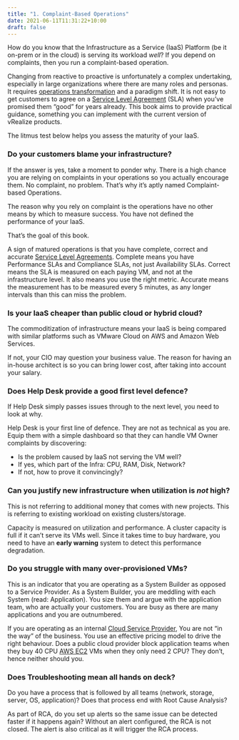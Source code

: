 ```yaml
---
title: "1. Complaint-Based Operations"
date: 2021-06-11T11:31:22+10:00
draft: false
---
```


How do you know that the Infrastructure as a Service (IaaS) Platform (be it on-prem or in the cloud) is serving its workload *well*? If you depend on complaints, then you run a complaint-based operation.

Changing from reactive to proactive is unfortunately a complex undertaking, especially in large organizations where there are many roles and personas. It requires [operations transformation](https://www.vmware.com/content/dam/digitalmarketing/vmware/en/pdf/files/pdf/services/vmware-operations-transformation-services.pdf) and a paradigm shift. It is not easy to get customers to agree on a [Service Level Agreement](/operations-management/chapter-1-overview/1.1.7-service-level-agreement/) (SLA) when you’ve promised them “good” for years already. This book aims to provide practical guidance, something you can implement with the current version of vRealize products.

The litmus test below helps you assess the maturity of your IaaS.

### Do your customers blame your infrastructure?

If the answer is yes, take a moment to ponder why. There is a high chance you are relying on complaints in your operations so you actually encourage them. No complaint, no problem. That’s why it’s aptly named Complaint-based Operations.

The reason why you rely on complaint is the operations have no other means by which to measure success. You have not defined the performance of your IaaS.

That’s the goal of this book.

A sign of matured operations is that you have complete, correct and accurate [Service Level Agreements](/operations-management/chapter-1-overview/1.1.7-service-level-agreement/). Complete means you have Performance SLAs and Compliance SLAs, not just Availability SLAs. Correct means the SLA is measured on each paying VM, and not at the infrastructure level. It also means you use the right metric. Accurate means the measurement has to be measured every 5 minutes, as any longer intervals than this can miss the problem.

### Is your IaaS cheaper than public cloud or hybrid cloud?

The commoditization of infrastructure means your IaaS is being compared with similar platforms such as VMware Cloud on AWS and Amazon Web Services.

If not, your CIO may question your business value. The reason for having an in-house architect is so you can bring lower cost, after taking into account your salary.

### Does Help Desk provide a good first level defence?

If Help Desk simply passes issues through to the next level, you need to look at why.

Help Desk is your first line of defence. They are not as technical as you are. Equip them with a simple dashboard so that they can handle VM Owner complaints by discovering:

- Is the problem caused by IaaS not serving the VM well?
- If yes, which part of the Infra: CPU, RAM, Disk, Network?
- If not, how to prove it convincingly?

### Can you justify new infrastructure when utilization is _not_ high?

This is not referring to additional money that comes with new projects. This is referring to existing workload on existing clusters/storage.

Capacity is measured on utilization and performance. A cluster capacity is full if it can’t serve its VMs well. Since it takes time to buy hardware, you need to have an **early warning** system to detect this performance degradation.

### Do you struggle with many over-provisioned VMs?

This is an indicator that you are operating as a System Builder as opposed to a Service Provider. As a System Builder, you are meddling with each System (read: Application). You size them and argue with the application team, who are actually your customers. You are busy as there are many applications and you are outnumbered.

If you are operating as an internal [Cloud Service Provider](https://itlaw.wikia.org/wiki/Cloud_service_provider), You are not “in the way” of the business. You use an effective pricing model to drive the right behaviour. Does a public cloud provider block application teams when they buy 40 CPU [AWS EC2](https://aws.amazon.com/ec2/?ec2-whats-new.sort-by=item.additionalFields.postDateTime&ec2-whats-new.sort-order=desc) VMs when they only need 2 CPU? They don’t, hence neither should you.

### Does Troubleshooting mean all hands on deck?

Do you have a process that is followed by all teams (network, storage, server, OS, application)? Does that process end with Root Cause Analysis?

As part of RCA, do you set up alerts so the same issue can be detected faster if it happens again? Without an alert configured, the RCA is not closed. The alert is also critical as it will trigger the RCA process.